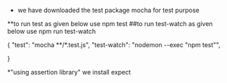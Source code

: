 * we have downloaded the test package mocha for test purpose

**to run test as given below use npm test
##to run test-watch as given below use npm run test-watch

{
  "test": "mocha **/*.test.js",
  "test-watch": "nodemon --exec \"npm test\"",

}

*"using assertion library" we install expect 
